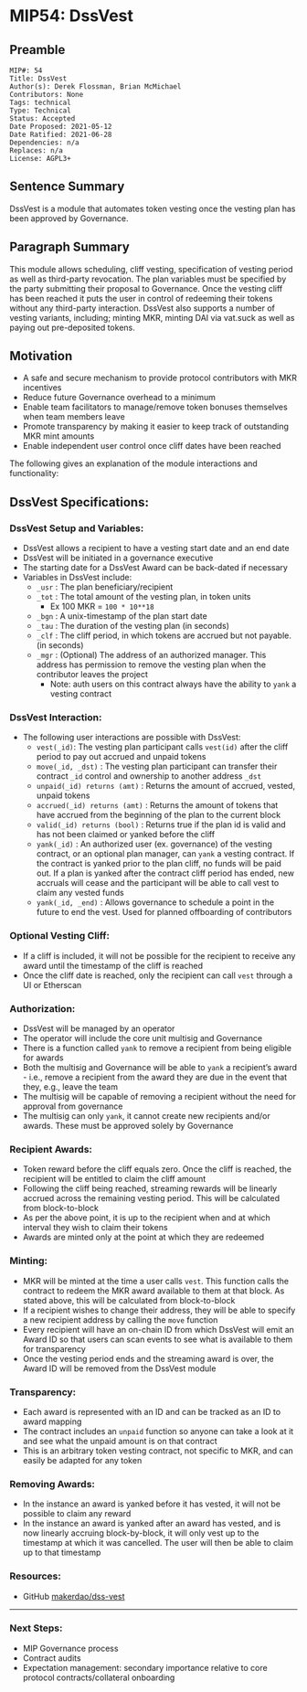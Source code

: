 # MIP54: DssVest

## Preamble

```
MIP#: 54
Title: DssVest
Author(s): Derek Flossman, Brian McMichael
Contributors: None
Tags: technical
Type: Technical
Status: Accepted
Date Proposed: 2021-05-12
Date Ratified: 2021-06-28
Dependencies: n/a
Replaces: n/a
License: AGPL3+
```

## Sentence Summary

DssVest is a module that automates token vesting once the vesting plan has been approved by Governance. 

## Paragraph Summary

This module allows scheduling, cliff vesting, specification of vesting period as well as third-party revocation. The plan variables must be specified by the party submitting their proposal to Governance. Once the vesting cliff has been reached it puts the user in control of redeeming their tokens without any third-party interaction. DssVest also supports a number of vesting variants, including; minting MKR, minting DAI via vat.suck as well as paying out pre-deposited tokens.

## Motivation

* A safe and secure mechanism to provide protocol contributors with MKR incentives
* Reduce future Governance overhead to a minimum
* Enable team facilitators to manage/remove token bonuses themselves when team members leave
* Promote transparency by making it easier to keep track of outstanding MKR mint amounts
* Enable independent user control once cliff dates have been reached

The following gives an explanation of the module interactions and functionality:

## DssVest Specifications:

### DssVest Setup and Variables:

* DssVest allows a recipient to have a vesting start date and an end date
* DssVest will be initiated in a governance executive
* The starting date for a DssVest Award can be back-dated if necessary
* Variables in DssVest include: 
    * `_usr` : The plan beneficiary/recipient
    * `_tot` : The total amount of the vesting plan, in token units
        * Ex 100 MKR = `100 * 10**18`
    * `_bgn` : A unix-timestamp of the plan start date
    * `_tau` : The duration of the vesting plan (in seconds)
    * `_clf` : The cliff period, in which tokens are accrued but not payable. (in seconds)
    * `_mgr` : (Optional) The address of an authorized manager. This address has permission to remove the vesting plan when the contributor leaves the project
        * Note: auth users on this contract always have the ability to `yank` a vesting contract

### DssVest Interaction:

* The following user interactions are possible with DssVest:
    * `vest(_id)`: The vesting plan participant calls `vest(id)` after the cliff period to pay out accrued and unpaid tokens
    * `move(_id, _dst)` : The vesting plan participant can transfer their contract `_id` control and ownership to another address `_dst`
    * `unpaid(_id) returns (amt)` : Returns the amount of accrued, vested, unpaid tokens
    * `accrued(_id) returns (amt)` : Returns the amount of tokens that have accrued from the beginning of the plan to the current block
    * `valid(_id) returns (bool)` : Returns true if the plan id is valid and has not been claimed or yanked before the cliff
    * `yank(_id)` : An authorized user (ex. governance) of the vesting contract, or an optional plan manager, can `yank` a vesting contract. If the contract is yanked prior to the plan cliff, no funds will be paid out. If a plan is yanked after the contract cliff period has ended, new accruals will cease and the participant will be able to call vest to claim any vested funds
    * `yank(_id, _end)` : Allows governance to schedule a point in the future to end the vest. Used for planned offboarding of contributors

### Optional Vesting Cliff:

* If a cliff is included, it will not be possible for the recipient to receive any award until the timestamp of the cliff is reached
* Once the cliff date is reached, only the recipient can call `vest` through a UI or Etherscan

### Authorization:

* DssVest will be managed by an operator
* The operator will include the core unit multisig and Governance
* There is a function called `yank` to remove a recipient from being eligible for awards
* Both the multisig and Governance will be able to `yank` a recipient’s award - i.e., remove a recipient from the award they are due in the event that they, e.g., leave the team
* The multisig will be capable of removing a recipient without the need for approval from governance
* The multisig can only `yank`, it cannot create new recipients and/or awards. These must be approved solely by Governance

### Recipient Awards:

* Token reward before the cliff equals zero. Once the cliff is  reached, the recipient will be entitled to claim the cliff amount
* Following the cliff being reached, streaming rewards will be linearly accrued across the remaining vesting period. This will be calculated from block-to-block
* As per the above point, it is up to the recipient when and at which interval they wish to claim their tokens
* Awards are minted only at the point at which they are redeemed

### Minting:

* MKR will be minted at the time a user calls `vest`. This function calls the contract to redeem the MKR award available to them at that block. As stated above, this will be calculated from block-to-block
* If a recipient wishes to change their address, they will be able to specify a new recipient address by calling the `move` function
* Every recipient will have an on-chain  ID from which DssVest will emit an Award ID so that users can scan events to see what is available to them for transparency
* Once the vesting period ends and the streaming award is over, the Award ID will be removed from the DssVest module

### Transparency:

* Each award is represented with an ID and can be tracked as an ID to award mapping
* The contract includes an `unpaid` function so anyone can take a look at it and see what the unpaid amount is on that contract
* This is an arbitrary token vesting contract, not specific to MKR, and can easily be adapted for any token

### Removing Awards:

* In the instance an award is yanked before it has vested, it will not be possible to claim any reward
* In the instance an award is yanked after an award has vested, and is now linearly accruing block-by-block, it will only vest up to the timestamp at which it was cancelled. The user will then be able to claim up to that timestamp

### Resources:

* GitHub [makerdao/dss-vest](https://github.com/makerdao/dss-vest)

---
### Next Steps:

* MIP Governance process
* Contract audits
* Expectation management: secondary importance relative to core protocol contracts/collateral onboarding
